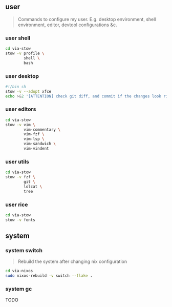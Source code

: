 
## user

> Commands to configure my user.
> E.g. desktop environment, shell environment, editor, devtool configurations &c.

### user shell

```sh
cd via-stow
stow -v profile \
        shell \
        bash
```

### user desktop

```sh
#!/bin sh
stow -v --adopt xfce
echo >&2 '[ATTENTION] check git diff, and commit if the changes look right'
```

### user editors

```sh
cd via-stow
stow -v vim \
        vim-commentary \
        vim-fzf \
        vim-lsp \
        vim-sandwich \
        vim-vindent
```

### user utils

```sh
cd via-stow
stow -v fzf \
        git \
        lolcat \
        tree
```

### user rice

```sh
cd via-stow
stow -v fonts
```

## system

### system switch

> Rebuild the system after changing nix configuration

```sh
cd via-nixos
sudo nixos-rebuild -v switch --flake .
```

### system gc

TODO

